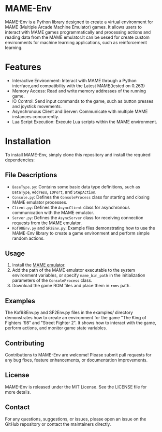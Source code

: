 # MAME-Env
MAME-Env is a Python library designed to create a virtual environment for MAME (Multiple Arcade Machine Emulator) games. It allows users to interact with MAME games programmatically and processing actions and reading data from the MAME emulator.It can be uesed for create custom environments for machine learning applications, such as reinforcement learning.

# Features
* Interactive Environment: Interact with MAME through a Python interface,and compatibility with the Latest MAME(tested on 0.263)
* Memory Access: Read and write memory addresses of the running game.
* IO Control: Send input commands to the game, such as button presses and joystick movements.
* Asynchronous Client and Server: Communicate with multiple MAME instances concurrently.
* Lua Script Execution: Execute Lua scripts within the MAME environment.

# Installation
To install MAME-Env, simply clone this repository and install the required dependencies:

## File Descriptions
- `BaseType.py`: Contains some basic data type definitions, such as `DataType`, `Address`, `IOPort`, and `StepAction`.
- `Console.py`: Defines the `ConsoleProcess` class for starting and closing MAME emulator processes.
- `Client.py`: Defines the `AsyncClient` class for asynchronous communication with the MAME emulator.
- `Server.py`: Defines the `AsyncServer` class for receiving connection requests from the MAME emulator.
- `Kof98Env.py` and `SF2Env.py`: Example files demonstrating how to use the MAME-Env library to create a game environment and perform simple random actions.

## Usage
1. Install the [MAME emulator](https://www.mamedev.org/).
2. Add the path of the MAME emulator executable to the system environment variables, or specify `mame_bin_path` in the initialization parameters of the `ConsoleProcess` class.
3. Download the game ROM files and place them in `roms` path.

## Examples
The Kof98Env.py and SF2Env.py files in the examples/ directory demonstrates how to create an environment for the game "The King of Fighters '98" and "Street Fighter 2". It shows how to interact with the game, perform actions, and monitor game state variables.

## Contributing
Contributions to MAME-Env are welcome! Please submit pull requests for any bug fixes, feature enhancements, or documentation improvements.

## License
MAME-Env is released under the MIT License. See the LICENSE file for more details.

## Contact
For any questions, suggestions, or issues, please open an issue on the GitHub repository or contact the maintainers directly.